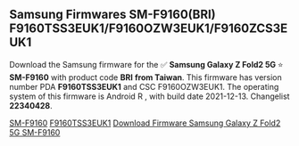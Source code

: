 <h2>Samsung Firmwares SM-F9160(BRI) F9160TSS3EUK1/F9160OZW3EUK1/F9160ZCS3EUK1</h2>
Download the Samsung firmware for the ✅ <strong>Samsung Galaxy Z Fold2 5G </strong> ⭐ <strong>SM-F9160</strong> with product code <strong>BRI</strong> <strong> from Taiwan</strong>. This firmware has version number PDA <strong>F9160TSS3EUK1</strong> and CSC F9160OZW3EUK1. The operating system of this firmware is Android R , with build date 2021-12-13. Changelist <strong>22340428</strong>.


[SM-F9160](https://samfirm.shop/samsung/model/SM-F9160)
[F9160TSS3EUK1](https://samfirm.shop/samsung/pda/F9160TSS3EUK1)
[Download Firmware Samsung Galaxy Z Fold2 5G SM-F9160](https://samfirm.shop/samsung/firmware/481812)
